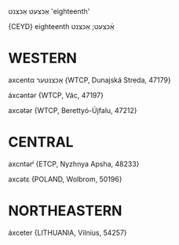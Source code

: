 אַכצעט
אַכצנט
'eighteenth'

{CEYD}
eighteenth אַ֜כצעט; אַכצנט

WESTERN
========

axcentα אַכצנטער {WTCP, Dunajská Streda, 47179}

áxcəntər {WTCP, Vác, 47197}

axcətər {WTCP, Berettyó-Újfalu, 47212}

CENTRAL
========

axcntərʲ {ETCP, Nyzhnya Apsha, 48233}

axcətɛ {POLAND, Wolbrom, 50196}

NORTHEASTERN
==============

áxceter {LITHUANIA, Vilnius, 54257}
